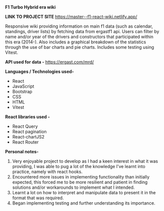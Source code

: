 <b> F1 Turbo Hybrid era wiki </b>

<b> LINK TO PROJECT SITE </b>
https://master--f1-react-wiki.netlify.app/

Responsive wiki providing information on main f1 data (such as calendar, standings, driver lists) by fetching data from ergastf1 api. Users can filter by name and/or year of the drivers and constructors that participated within this era (2014-). Also includes a graphical breakdown of the statistics through the use of bar charts and pie charts. Includes some testing using Vitest.

<b> API used for data - </b>
https://ergast.com/mrd/

<b> Languages / Technologies used- </b>

- React
- JavaScript
- Bootstrap
- CSS
- HTML
- Vitest

<b> React libraries used - </b>

- React Query
- React pagination
- React-chartJS2
- React Router

<b> Personal notes- </b>

1. Very enjoyable project to develop as I had a keen interest in what it was providing, I was able to pug a lot of the knowledge I've learnt into practice, namely with react hooks.
2. Encountered more issues in implementing functionality than initially expected, this forced me to be more resilient and patient in finding solutions and/or workarounds to implement what I intended.
3. Learnt a lot on how to interpret and manipulate data to present it in the format that was required.
4. Began implementing testing and further understanding its importance.
